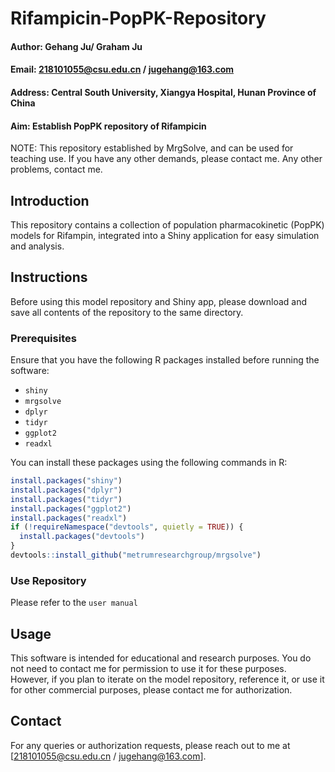 # Rifampicin-PopPK-Repository

#### Author: Gehang Ju/ Graham Ju

#### Email: 218101055@csu.edu.cn / jugehang@163.com

#### Address: Central South University, Xiangya Hospital, Hunan Province of China

#### Aim: Establish PopPK repository of Rifampicin

NOTE:
This repository established by MrgSolve, and can be used for teaching use. 
If you have any other demands, please contact me.
Any other problems, contact me.

## Introduction

This repository contains a collection of population pharmacokinetic (PopPK) models for Rifampin, integrated into a Shiny application for easy simulation and analysis.

## Instructions

Before using this model repository and Shiny app, please download and save all contents of the repository to the same directory.

### Prerequisites

Ensure that you have the following R packages installed before running the software:

- `shiny`
- `mrgsolve`
- `dplyr`
- `tidyr`
- `ggplot2`
- `readxl`

You can install these packages using the following commands in R:

```R
install.packages("shiny")
install.packages("dplyr")
install.packages("tidyr")
install.packages("ggplot2")
install.packages("readxl")
if (!requireNamespace("devtools", quietly = TRUE)) {
  install.packages("devtools")
}
devtools::install_github("metrumresearchgroup/mrgsolve")
```

### Use Repository

Please refer to the `user manual`

## Usage

This software is intended for educational and research purposes. You do not need to contact me for permission to use it for these purposes. However, if you plan to iterate on the model repository, reference it, or use it for other commercial purposes, please contact me for authorization.

## Contact

For any queries or authorization requests, please reach out to me at [218101055@csu.edu.cn / jugehang@163.com].
